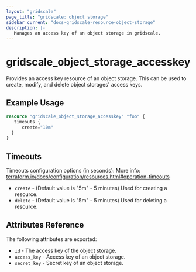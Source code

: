 ```yaml
---
layout: "gridscale"
page_title: "gridscale: object storage"
sidebar_current: "docs-gridscale-resource-object-storage"
description: |-
   Manages an access key of an object storage in gridscale.
---
```


# gridscale_object_storage_accesskey

Provides an access key resource of an object storage. This can be used to create, modify, and delete object storages' access keys.

## Example Usage

```terraform
resource "gridscale_object_storage_accesskey" "foo" {
   timeouts {
      create="10m"
  }
}
```

## Timeouts

Timeouts configuration options (in seconds):
More info: [terraform.io/docs/configuration/resources.html#operation-timeouts](https://www.terraform.io/docs/configuration/resources.html#operation-timeouts)

* `create` - (Default value is "5m" - 5 minutes) Used for creating a resource.
* `delete` - (Default value is "5m" - 5 minutes) Used for deleting a resource.

## Attributes Reference

The following attributes are exported:

* `id` - The access key of the object storage.
* `access_key` - Access key of an object storage.
* `secret_key` - Secret key of an object storage.
